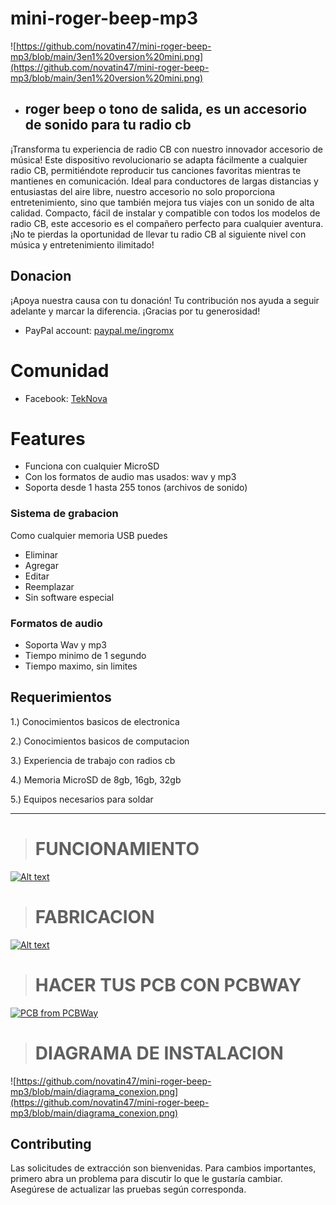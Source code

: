 # **mini-roger-beep-mp3**

![https://github.com/novatin47/mini-roger-beep-mp3/blob/main/3en1%20version%20mini.png](https://github.com/novatin47/mini-roger-beep-mp3/blob/main/3en1%20version%20mini.png)

- ## roger beep o tono de salida, es un accesorio de sonido para tu radio cb

¡Transforma tu experiencia de radio CB con nuestro innovador accesorio de música! Este dispositivo revolucionario se adapta fácilmente a cualquier radio CB, permitiéndote reproducir tus canciones favoritas mientras te mantienes en comunicación. Ideal para conductores de largas distancias y entusiastas del aire libre, nuestro accesorio no solo proporciona entretenimiento, sino que también mejora tus viajes con un sonido de alta calidad. Compacto, fácil de instalar y compatible con todos los modelos de radio CB, este accesorio es el compañero perfecto para cualquier aventura. ¡No te pierdas la oportunidad de llevar tu radio CB al siguiente nivel con música y entretenimiento ilimitado!

## **Donacion**

¡Apoya nuestra causa con tu donación! Tu contribución nos ayuda a seguir adelante y marcar la diferencia. ¡Gracias por tu generosidad!

- PayPal account: [paypal.me/ingromx](https://paypal.me/ingromx)

# **Comunidad**

- Facebook: [TekNova](https://www.facebook.com/radiocomunicaciones.nova/)

# **Features**

- Funciona con cualquier MicroSD
- Con los formatos de audio mas usados: wav y mp3
- Soporta desde 1 hasta 255 tonos (archivos de sonido)

### Sistema de grabacion

Como cualquier memoria USB puedes

- Eliminar
- Agregar
- Editar
- Reemplazar
- Sin software especial

### Formatos de audio

- Soporta Wav y mp3
- Tiempo minimo de 1 segundo
- Tiempo maximo, sin limites

## Requerimientos

1.) Conocimientos basicos de electronica

2.) Conocimientos basicos de computacion

3.) Experiencia de trabajo con radios cb

4.) Memoria MicroSD de 8gb, 16gb, 32gb

5.) Equipos necesarios para soldar





---
> # **FUNCIONAMIENTO**

[![Alt text](https://img.youtube.com/vi/kx4JMDnjKyU/0.jpg)](https://www.youtube.com/watch?v=kx4JMDnjKyU)

> # **FABRICACION**

[![Alt text](https://img.youtube.com/vi/xJW7V2quwtk/0.jpg)](https://www.youtube.com/watch?v=xJW7V2quwtk)

> # **HACER TUS PCB CON PCBWAY**

<a href="https://www.pcbway.com/project/shareproject/RogerBeep_llamador_de_salida_MicroSD.html"><img src="https://www.pcbway.com/project/img/images/frompcbway-1220.png" alt="PCB from PCBWay" /></a>

> # **DIAGRAMA DE INSTALACION**

![https://github.com/novatin47/mini-roger-beep-mp3/blob/main/diagrama_conexion.png](https://github.com/novatin47/mini-roger-beep-mp3/blob/main/diagrama_conexion.png)

## Contributing

Las solicitudes de extracción son bienvenidas. Para cambios importantes, primero abra un problema para discutir lo que le gustaría cambiar.
Asegúrese de actualizar las pruebas según corresponda.
